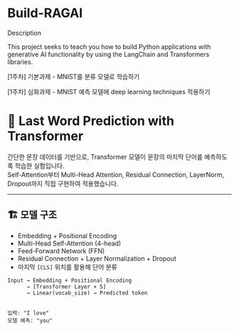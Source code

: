 # Build-RAGAI
Description

This project seeks to teach you how to build Python applications with generative AI functionality by using the LangChain and Transformers libraries.


[1주차] 기본과제 - MNIST를 분류 모델로 학습하기

[1주차] 심화과제 - MNIST 예측 모델에 deep learning techniques 적용하기




# 🧠 Last Word Prediction with Transformer

간단한 문장 데이터를 기반으로, Transformer 모델이 문장의 마지막 단어를 예측하도록 학습한 실험입니다.  
Self-Attention부터 Multi-Head Attention, Residual Connection, LayerNorm, Dropout까지 직접 구현하여 적용했습니다.

---

## 🏗️ 모델 구조

- Embedding + Positional Encoding
- Multi-Head Self-Attention (4-head)
- Feed-Forward Network (FFN)
- Residual Connection + Layer Normalization + Dropout
- 마지막 `[CLS]` 위치를 활용해 단어 분류

```text
Input → Embedding + Positional Encoding
      → [Transformer Layer × 5]
      → Linear(vocab_size) → Predicted token


입력: "I love"
모델 예측: "you"
